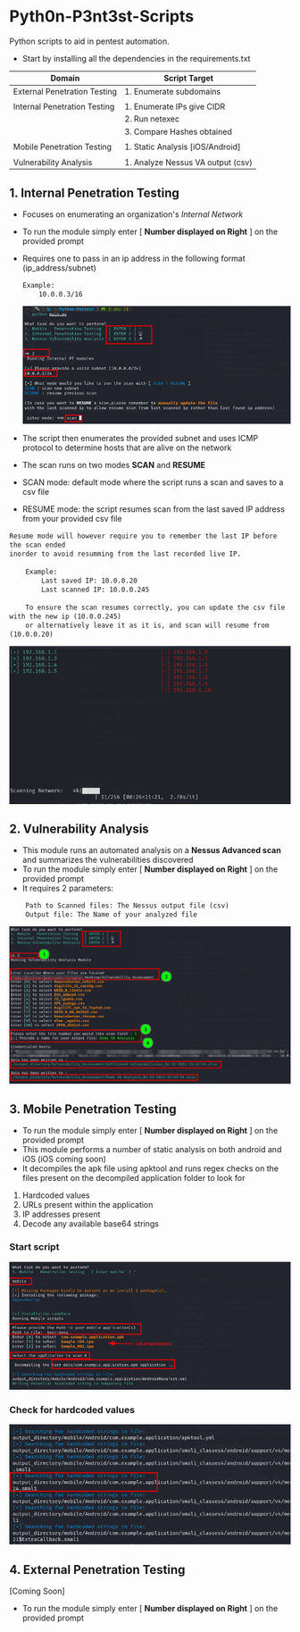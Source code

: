 # Pyth0n-P3nt3st-Scripts

Python scripts to aid in pentest automation.
- Start by installing all the dependencies in the requirements.txt

| Domain                       | Script Target                     |
|------------------------------|-----------------------------------|
| External Penetration Testing | 1. Enumerate subdomains           |
|                              |                                   |
| Internal Penetration Testing | 1. Enumerate IPs give CIDR        |
|                              | 2. Run netexec                    |
|                              | 3. Compare Hashes obtained        |
|                              |                                   |
| Mobile Penetration Testing   | 1. Static Analysis [iOS/Android]  |
|                              |                                   |
| Vulnerability Analysis       | 1. Analyze Nessus VA output (csv) |

## 1. Internal Penetration Testing

- Focuses on enumerating an organization's _Internal Network_
- To run the module simply enter [ **Number displayed on Right** ] on the provided prompt
- Requires one to pass in an ip address in the following format (ip_address/subnet)
 
  ```text
  Example:
      10.0.0.3/16
  ```
  ![Internal Module](images/internal.png)

- The script then enumerates the provided subnet and uses ICMP protocol to determine hosts that are alive on the network
- The scan runs on two modes **SCAN** and **RESUME**
- SCAN mode: default mode where the script runs a scan and saves to a csv file
- RESUME mode: the script resumes scan from the last saved IP address from your provided csv file

```text
Resume mode will however require you to remember the last IP before the scan ended 
inorder to avoid resumming from the last recorded live IP.

    Example:
        Last saved IP: 10.0.0.20
        Last scanned IP: 10.0.0.245

    To ensure the scan resumes correctly, you can update the csv file with the new ip (10.0.0.245)
    or alternatively leave it as it is, and scan will resume from (10.0.0.20)

```
![Scan Progress](images/scan_progress.png)

## 2. Vulnerability Analysis

- This module runs an automated analysis on a **Nessus Advanced scan** and summarizes the vulnerabilities discovered
- To run the module simply enter [ **Number displayed on Right** ] on the provided prompt
- It requires 2 parameters:

```text
    Path to Scanned files: The Nessus output file (csv)
    Output file: The Name of your analyzed file
```
![Vulnerability Analysis](images/va.png)

## 3. Mobile Penetration Testing


- To run the module simply enter [ **Number displayed on Right** ] on the provided prompt
- This module performs a number of static analysis on both android and iOS (iOS coming soon)
- It decompiles the apk file using apktool and runs regex checks on the files present on the decompiled application folder to look for
1. Hardcoded values
2. URLs present within the application
3. IP addresses present
4. Decode any available base64 strings

### Start script
![Mobile Penetration](images/mobile-start.png)

### Check for hardcoded values
![Hardcoded strings](images/mobile-hardcoded.png)

## 4. External Penetration Testing

[Coming Soon]

- To run the module simply enter [ **Number displayed on Right** ] on the provided prompt


